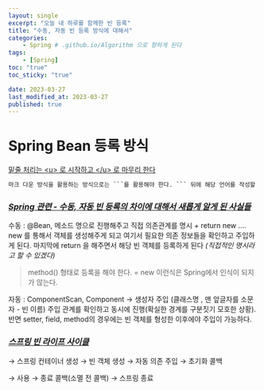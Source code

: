 ```yaml
---
layout: single
excerpt: "오늘 내 하루를 함께한 빈 등록"
title: "수동, 자동 빈 등록 방식에 대해서"
categories:
    - Spring # .github.io/Algorithm 으로 향하게 된다 
tags:
    - [Spring]
toc: "true"
toc_sticky: "true"

date: 2023-03-27
last_modified_at: 2023-03-27
published: true
--- 
```


# Spring Bean 등록 방식  
<u> 밑줄 처리는 \<u> 로 시작하고 \</u> 로 마무리 한다</u>  

```markdown
마크 다운 방식을 활용하는 방식으로는 ```를 활용해야 한다. ``` 뒤에 해당 언어를 작성할 줄 알아야 한다는 것이다 
```
### *<u>Spring 관련 - 수동, 자동 빈 등록의 차이에 대해서 새롭게 알게 된 사실들</u>*

수동 : @Bean, 메소드 명으로 진행해주고 직접 의존관계를 명시 + return new ….
new 를 통해서 객체를 생성해주게 되고 여기서 필요한 의존 정보들을 확인하고 주입하게 된다. 마지막에 return 을 해주면서 해당 빈 객체를 등록하게 된다 *(직접적인 명시라고 할 수 있겠다)*
> method() 형태로 등록을 해야 한다. = new 이런식은 Spring에서 인식이 되지가 않는다.

자동 : ComponentScan, Component → 생성자 주입 (클래스명 , 맨 앞글자를 소문자 - 빈 이름) 주입 관계를 확인하고 동시에 진행(확실한 경계를 구분짓기 모호한 상황). 반면 setter, field, method의 경우에는 빈 객체를 형성한 이후에야 주입이 가능하다. 

### *<u>스프링 빈 라이프 사이클</u>*

→ 스프링 컨테이너 생성 → 빈 객체 생성 → 자동 의존 주입 → 초기화 콜백 

→ 사용 → 종료 콜백(소멸 전 콜백) → 스프링 종료



